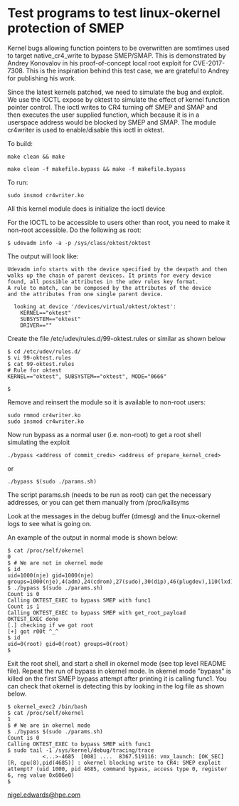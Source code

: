 # Test programs to test linux-okernel protection of SMEP

Kernel bugs allowing function pointers to be overwritten are somtimes
used to target native_cr4_write to bypase SMEP/SMAP. This is
demonstrated by Andrey Konovalov in his proof-of-concept local root
exploit for CVE-2017-7308. This is the inspiration behind this test
case, we are grateful to Andrey for publishing his work.

Since the latest kernels patched, we need to simulate the bug and exploit.
We use the IOCTL expose by oktest to simulate the effect of kernel
function pointer control. The ioctl writes to CR4 turning off SMEP and
SMAP and then executes the user supplied function, which because it is
in a userspace address would be blocked by SMEP and SMAP. The module
cr4writer is used to enable/disable this ioctl in oktest.

To build:

`make clean && make`

`make clean -f makefile.bypass && make -f makefile.bypass`

To run:

`sudo insmod cr4writer.ko`

All this kernel module does is initialize the ioctl device

For the IOCTL to be accessible to users other than root, you need
to make it non-root accessible. Do the following as root:
```
$ udevadm info -a -p /sys/class/oktest/oktest
```
The output will look like:
```
Udevadm info starts with the device specified by the devpath and then
walks up the chain of parent devices. It prints for every device
found, all possible attributes in the udev rules key format.
A rule to match, can be composed by the attributes of the device
and the attributes from one single parent device.

  looking at device '/devices/virtual/oktest/oktest':
    KERNEL=="oktest"
    SUBSYSTEM=="oktest"
    DRIVER==""
```
Create the file /etc/udev/rules.d/99-oktest.rules or similar as shown below
```
$ cd /etc/udev/rules.d/
$ vi 99-oktest.rules
$ cat 99-oktest.rules
# Rule for oktest
KERNEL=="oktest", SUBSYSTEM=="oktest", MODE="0666"

$
```

Remove and reinsert the module so it is available to non-root users:
```
sudo rmmod cr4writer.ko
sudo insmod cr4writer.ko
```

Now run bypass as a normal user (i.e. non-root) to get a root shell
simulating the exploit

`./bypass <address of commit_creds> <address of prepare_kernel_cred>`

or

`./bypass $(sudo ./params.sh)`

The script params.sh (needs to be run as root) can get the necessary
addresses, or you can get them manually from /proc/kallsyms


Look at the messages in the debug buffer (dmesg) and the linux-okernel
logs to see what is going on.

An example of the output in normal mode is shown below:
```
$ cat /proc/self/okernel
0
$ # We are not in okernel mode
$ id
uid=1000(nje) gid=1000(nje) groups=1000(nje),4(adm),24(cdrom),27(sudo),30(dip),46(plugdev),110(lxd),115(lpadmin),116(sambashare),129(docker)
$ ./bypass $(sudo ./params.sh)
Count is 0
Calling OKTEST_EXEC to bypass SMEP with func1
Count is 1
Calling OKTEST_EXEC to bypass SMEP with get_root_payload
OKTEST_EXEC done
[.] checking if we got root
[+] got r00t ^_^
$ id
uid=0(root) gid=0(root) groups=0(root)
$
```

Exit the root shell, and start a shell in okernel mode (see top level
README file). Repeat the run of bypass in okernel mode. In okernel
mode "bypass" is killed on the first SMEP bypass attempt after
printing it is calling func1. You can check that okernel is detecting
this by looking in the log file as shown below.

```
$ okernel_exec2 /bin/bash
$ cat /proc/self/okernel
1
$ # We are in okernel mode
$ ./bypass $(sudo ./params.sh)
Count is 0
Calling OKTEST_EXEC to bypass SMEP with func1
$ sudo tail -1 /sys/kernel/debug/tracing/trace
           <...>-4685  [008] ....  8367.519116: vmx_launch: [OK_SEC] [R, cpu(8),pid(4685)] : okernel blocking write to CR4: SMEP exploit attempt? (uid 1000, pid 4685, command bypass, access type 0, register 6, reg value 0x606e0)
$
```

nigel.edwards@hpe.com
